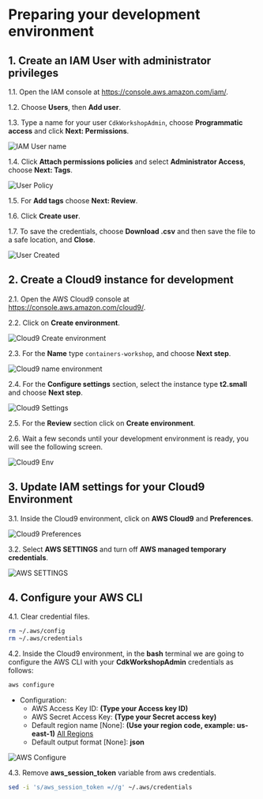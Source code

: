 # Preparing your development environment

## 1. Create an IAM User with administrator privileges

1.1\. Open the IAM console at https://console.aws.amazon.com/iam/.

1.2\. Choose **Users**, then **Add user**.

1.3\. Type a name for your user `CdkWorkshopAdmin`, choose **Programmatic access** and click **Next: Permissions**.

![IAM User name](images3/iam-user-name.png)

1.4\. Click **Attach permissions policies** and select **Administrator Access**, choose **Next: Tags**.

![User Policy](images3/iam-user-policy.png)

1.5\. For **Add tags** choose **Next: Review**.

1.6\. Click **Create user**.

1.7\. To save the credentials, choose **Download .csv** and then save the file to a safe location, and **Close**.

![User Created](images3/iam-user-created.png)

## 2. Create a Cloud9 instance for development

2.1\. Open the AWS Cloud9 console at https://console.aws.amazon.com/cloud9/.

2.2\. Click on **Create environment**.

![Cloud9 Create environment](images2/cloud9-create.png)

2.3\. For the **Name** type `containers-workshop`, and choose **Next step**.

![Cloud9 name environment](images2/cloud9-name.png)

2.4\. For the **Configure settings** section, select the instance type **t2.small** and choose **Next step**.

![Cloud9 Settings](images2/cloud9-settings.png)

2.5\. For the **Review** section click on **Create environment**.

2.6\. Wait a few seconds until your development environment is ready, you will see the following screen.

![Cloud9 Env](images2/cloud9-env.png)

## 3. Update IAM settings for your Cloud9 Environment

3.1\. Inside the Cloud9 environment, click on **AWS Cloud9** and **Preferences**.

![Cloud9 Preferences](images2/cloud9-preferences.png)

3.2\. Select **AWS SETTINGS** and turn off **AWS managed temporary credentials**.

![AWS SETTINGS](images2/cloud-aws-settings.png)

## 4. Configure your AWS CLI

4.1\. Clear credential files.

```bash
rm ~/.aws/config
rm ~/.aws/credentials
```

4.2\. Inside the Cloud9 environment, in the **bash** terminal we are going to configure the AWS CLI with your **CdkWorkshopAdmin** credentials as follows:

```bash
aws configure
```

- Configuration:
    - AWS Access Key ID: **(Type your Access key ID)**
    - AWS Secret Access Key: **(Type your Secret access key)**
    - Default region name [None]: **(Use your region code, example: us-east-1)** [All Regions](https://docs.aws.amazon.com/AWSEC2/latest/UserGuide/using-regions-availability-zones.html#concepts-available-regions)
    - Default output format [None]: **json**

![AWS Configure](images3/cloud9-aws-configure.png)

4.3\. Remove **aws_session_token** variable from aws credentials.

```bash
sed -i 's/aws_session_token =//g' ~/.aws/credentials
```
